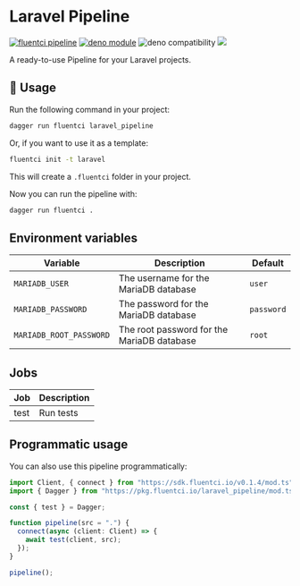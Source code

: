 # Laravel Pipeline

[![fluentci pipeline](https://img.shields.io/badge/dynamic/json?label=pkg.fluentci.io&labelColor=%23000&color=%23460cf1&url=https%3A%2F%2Fapi.fluentci.io%2Fv1%2Fpipeline%2Flaravel_pipeline&query=%24.version)](https://pkg.fluentci.io/laravel_pipeline)
[![deno module](https://shield.deno.dev/x/laravel_pipeline)](https://deno.land/x/laravel_pipeline)
![deno compatibility](https://shield.deno.dev/deno/^1.34)
[![](https://img.shields.io/codecov/c/gh/fluent-ci-templates/laravel-pipeline)](https://codecov.io/gh/fluent-ci-templates/laravel-pipeline)

A ready-to-use Pipeline for your Laravel projects.

## 🚀 Usage

Run the following command in your project:

```bash
dagger run fluentci laravel_pipeline
```

Or, if you want to use it as a template:

```bash
fluentci init -t laravel
```

This will create a `.fluentci` folder in your project.

Now you can run the pipeline with:

```bash
dagger run fluentci .
```

## Environment variables

| Variable               | Description                                | Default |
| ---------------------- | ------------------------------------------ | ------------- |
|`MARIADB_USER`          | The username for the MariaDB database      | `user`        |
|`MARIADB_PASSWORD`      | The password for the MariaDB database      | `password`    |
|`MARIADB_ROOT_PASSWORD` | The root password for the MariaDB database | `root`        |

## Jobs

| Job       | Description   |
| --------- | ------------- |
| test      | Run tests     |

## Programmatic usage

You can also use this pipeline programmatically:

```ts
import Client, { connect } from "https://sdk.fluentci.io/v0.1.4/mod.ts";
import { Dagger } from "https://pkg.fluentci.io/laravel_pipeline/mod.ts";

const { test } = Dagger;

function pipeline(src = ".") {
  connect(async (client: Client) => {
    await test(client, src);
  });
}

pipeline();
```
